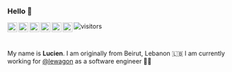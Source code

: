 ### Hello 👋

<a href="https://twitter.com/luciengeorge16" target="_blank">
  <img align="left" alt="Lucien George | Twitter" width="22px" src="https://simpleicons.org/icons/twitter.svg" />
</a>
<a href="https://www.linkedin.com/in/luciengeorge/" target="_blank">
  <img align="left" alt="Lucien George's LinkdeIn" width="22px" src="https://simpleicons.org/icons/linkedin.svg" />
</a>
<a href="https://www.github.com/lucien-george" target="_blank">
  <img align="left" alt="Lucien George's email" width="22px" src="https://simpleicons.org/icons/github.svg" />
</a>
<a href="https://www.instagram.com/luciengeorge/" target="_blank">
  <img align="left" alt="Lucien George's Instagram" width="22px" src="https://simpleicons.org/icons/instagram.svg"/>
</a>
<a href="https://www.facebook.com/luciengeorge" target="_blank">
  <img align="left" alt="Lucien George's Facebook" width="22px" src="https://simpleicons.org/icons/facebook.svg"/>
</a>
<a href="mailto:luciengeorge95@gmail.com" target="_blank">
  <img align="left" alt="Lucien George's Email" width="22px" src="https://simpleicons.org/icons/gmail.svg"/>
</a>

![visitors](https://visitor-badge.glitch.me/badge?page_id=lucien-george.lucien-george)

<br />

My name is **Lucien**. I am originally from Beirut, Lebanon 🇱🇧
I am currently working for [@lewagon](https://www.lewagon.com) as a software engineer 👨‍💻
